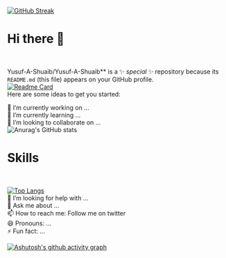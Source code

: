 [![GitHub Streak](http://github-readme-streak-stats.herokuapp.com?user=Yusuf-A-Shuaib&theme=neon-dark&border=3c977a&date_format=M%20j%5B%2C%20Y%5D)](https://git.io/streak-stats)
</br>

<div><h1>Hi there 👋</h1></div></br>



Yusuf-A-Shuaib/Yusuf-A-Shuaib** is a ✨ _special_ ✨ repository because its `README.md` (this file) appears on your GitHub profile.</br>
[![Readme Card](https://github-readme-stats.vercel.app/api/pin/?username=Yusuf-A-Shuaib&repo=my-portfolio)](https://github.com/Yusuf-A-Shuaib/my-portfolio)</br>
Here are some ideas to get you started:</br>

🔭 I’m currently working on ...</br>
🌱 I’m currently learning ...</br>
👯 I’m looking to collaborate on ...</br>
![Anurag's GitHub stats](https://github-readme-stats.vercel.app/api?username=Yusuf-A-Shuaib&count_private=true&show_icons=true&theme=merko)
</br>
<div><h1>Skills</h1></div>
</br>

[![Top Langs](https://github-readme-stats.vercel.app/api/top-langs/?username=Yusuf-A-Shuaib&langs_count=8&layout=compact)](https://github.com/Yusuf-A-Shuaib/Yusuf-A-Shuaib)</br>
🤔 I’m looking for help with ...</br>
💬 Ask me about ...</br>
📫 How to reach me: Follow me on twitter</br>
😄 Pronouns: ...</br>
⚡ Fun fact: ...</br>

[![Ashutosh's github activity graph](https://activity-graph.herokuapp.com/graph?username=Yusuf-A-Shuaib&theme=react-dark&custom_title=Yusuf-A-Shuaib%20Contribution%20Graph)](https://github.com/Yusuf-A-Shuaib/Yusuf-A-Shuaib)

   
<!--  ![Twitter URL](https://img.shields.io/twitter/url?label=Twitter&logoColor=367888&style=social&url=https%3A%2F%2Fwww.twitter.com%2Fyusuf-a-shuaib) -->



